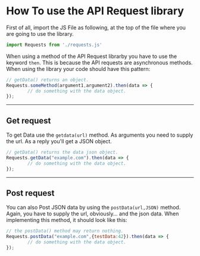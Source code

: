 # How To use the API Request library

First of all, import the JS File as following, at the top of the file where you are going to use the library.

```js
import Requests from './requests.js'
```

When using a method of the API Request librarby you have to use the keyword `then`. This is because the API requests are asynchronous methods. When using the library your code should have this pattern:
```js
// getData() returns an object.
Requests.someMethod(argument1,argument2).then(data => {
        // do something with the data object.
});
```

***

## Get request

To get Data use the `getdata(url)` method. As arguments you need to supply the url. As a reply you'll get a JSON object. 
```js
// getData() returns the data json object.
Requests.getData("example.com").then(data => {
        // do something with the data object.
});
```

***

## Post request

You can also Post JSON data by using the `postData(url,JSON)` method. Again, you have to supply the url, obviously... and the json data. When implementing this method, it should look like this:
```js
// the postData() method may return nothing.
Requests.postData("example.com",{testData:42}).then(data => {
        // do something with the data object.
});
```


